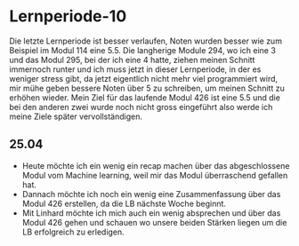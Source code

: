 
# Lernperiode-10

Die letzte Lernperiode ist besser verlaufen, Noten wurden besser wie zum Beispiel im Modul 114 eine 5.5. Die langherige Module 294, wo ich eine 3 und das Modul 295, bei der ich eine 4 hatte, ziehen meinen Schnitt immernoch runter und ich muss jetzt in dieser Lernperiode, in der es weniger stress gibt, da jetzt eigentlich nicht mehr viel programmiert wird, mir mühe geben bessere Noten über 5 zu schreiben, um meinen Schnitt zu erhöhen wieder.
Mein Ziel für das laufende Modul 426 ist eine 5.5 und die bei den anderen zwei wurde noch nicht gross eingeführt also werde ich meine Ziele später vervollständigen.

## 25.04

- Heute möchte ich ein wenig ein recap machen über das abgeschlossene Modul vom Machine learning, weil mir das Modul überraschend gefallen hat.
- Dannach möchte ich noch ein wenig eine Zusammenfassung über das Modul 426 erstellen, da die LB nächste Woche beginnt.
- Mit Linhard möchte ich mich auch ein wenig absprechen und über das Modul 426 gehen und schauen wo unsere beiden Stärken liegen um die LB erfolgreich zu erledigen.
